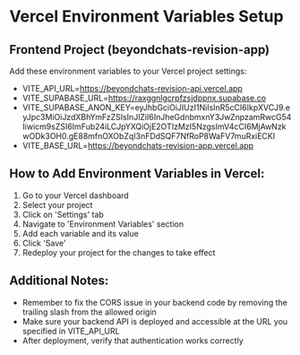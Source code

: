 # Vercel Environment Variables Setup

## Frontend Project (beyondchats-revision-app)
Add these environment variables to your Vercel project settings:

- VITE_API_URL=https://beyondchats-revision-api.vercel.app
- VITE_SUPABASE_URL=https://raxggnlgcrpfzsjdppnx.supabase.co
- VITE_SUPABASE_ANON_KEY=eyJhbGciOiJIUzI1NiIsInR5cCI6IkpXVCJ9.eyJpc3MiOiJzdXBhYmFzZSIsInJlZiI6InJheGdnbmxnY3JwZnpzamRwcG54Iiwicm9sZSI6ImFub24iLCJpYXQiOjE2OTIzMzI5NzgsImV4cCI6MjAwNzkwODk3OH0.gE88mfnOXObZqI3nFDdSQF7NfRoP8WaFV7muRxiECKI
- VITE_BASE_URL=https://beyondchats-revision-app.vercel.app

## How to Add Environment Variables in Vercel:
1. Go to your Vercel dashboard
2. Select your project
3. Click on 'Settings' tab
4. Navigate to 'Environment Variables' section
5. Add each variable and its value
6. Click 'Save'
7. Redeploy your project for the changes to take effect

## Additional Notes:
- Remember to fix the CORS issue in your backend code by removing the trailing slash from the allowed origin
- Make sure your backend API is deployed and accessible at the URL you specified in VITE_API_URL
- After deployment, verify that authentication works correctly
